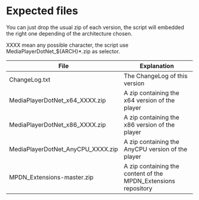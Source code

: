 # Expected files
You can just drop the usual zip of each version, the script will embedded the right one depending of the architecture chosen.

XXXX mean any possible character, the script use MediaPlayerDotNet_${ARCH}*.zip as selector.

File  								| Explanation
------------- 						| -------------
ChangeLog.txt 			 			| The ChangeLog of this version
MediaPlayerDotNet_x64_XXXX.zip 		| A zip containing the x64 version of the player
MediaPlayerDotNet_x86_XXXX.zip 		| A zip containing the x86 version of the player
MediaPlayerDotNet_AnyCPU_XXXX.zip	| A zip containing the AnyCPU version of the player
MPDN_Extensions-master.zip  		| A zip containing the content of the MPDN_Extensions repository	